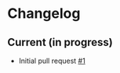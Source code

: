 # Changelog

## Current (in progress)

- Initial pull request [#1](https://github.com/opendatateam/udata-transport/pull/1)
